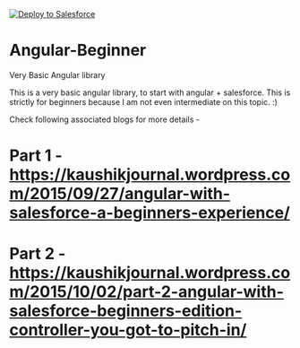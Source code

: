 <a href="https://githubsfdeploy.herokuapp.com?owner=KaushikRay&repo=Angular-Beginner">
  <img alt="Deploy to Salesforce"
       src="https://raw.githubusercontent.com/afawcett/githubsfdeploy/master/src/main/webapp/resources/img/deploy.png">
</a>

# Angular-Beginner
Very Basic Angular library

This is a very basic angular library, to start with angular + salesforce. This is strictly for beginners because I am not even intermediate on this topic. :)

Check following associated blogs for more details - 
# Part 1 -https://kaushikjournal.wordpress.com/2015/09/27/angular-with-salesforce-a-beginners-experience/
# Part 2 - https://kaushikjournal.wordpress.com/2015/10/02/part-2-angular-with-salesforce-beginners-edition-controller-you-got-to-pitch-in/

